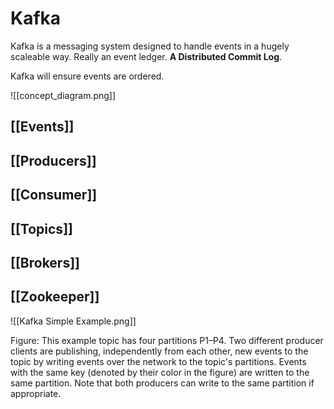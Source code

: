 # Kafka
Kafka is a messaging system designed to handle events in a hugely scaleable way. Really an event ledger. **A Distributed Commit Log**.

Kafka will ensure events are ordered.

![[concept_diagram.png]]

## [[Events]]
## [[Producers]]
## [[Consumer]]
## [[Topics]]
## [[Brokers]]
## [[Zookeeper]]

![[Kafka Simple Example.png]]

Figure: This example topic has four partitions P1–P4. Two different producer clients are publishing, independently from each other, new events to the topic by writing events over the network to the topic's partitions. Events with the same key (denoted by their color in the figure) are written to the same partition. Note that both producers can write to the same partition if appropriate.